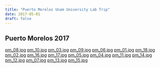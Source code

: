 ```yaml
---
title: "Puerto Morelos Unam University Lab Trip"
date: 2017-05-01
draft: false
---
```


## Puerto Morelos 2017

  <div ID="gallery-travel-pm2017" data-nanogallery2='{
      "itemsBaseURL": "{{<s3cdn>}}/img/gallery/travel/puerto_morelos_2017/",
      "thumbnailWidth": "250",
      "thumbnailHeight": "250",
      "thumbnailBorderVertical": 1,
      "thumbnailBorderHorizontal": 1,
      "thumbnailLabel": {
        "position": "overImageOnBottom",
        "displayDescription": true
      },
      "thumbnailHoverEffect2": "labelAppear75|descriptionSlideUp",
      "galleryDisplayMode": "pagination",
      "galleryMaxRows": 2,
      "thumbnailAlignment": "center",
      "thumbnailOpenImage": true
    }'>
    <a href="pm_08.jpg" data-ngthumb="pm_08.jpg" data-ngdesc="pm_08.jpg">pm_08.jpg</a>
    <a href="pm_10.jpg" data-ngthumb="pm_10.jpg" data-ngdesc="pm_10.jpg">pm_10.jpg</a>
    <a href="pm_03.jpg" data-ngthumb="pm_03.jpg" data-ngdesc="pm_03.jpg">pm_03.jpg</a>
    <a href="pm_09.jpg" data-ngthumb="pm_09.jpg" data-ngdesc="pm_09.jpg">pm_09.jpg</a>
    <a href="pm_06.jpg" data-ngthumb="pm_06.jpg" data-ngdesc="pm_06.jpg">pm_06.jpg</a>
    <a href="pm_01.jpg" data-ngthumb="pm_01.jpg" data-ngdesc="pm_01.jpg">pm_01.jpg</a>
    <a href="pm_18.jpg" data-ngthumb="pm_18.jpg" data-ngdesc="pm_18.jpg">pm_18.jpg</a>
    <a href="pm_02.jpg" data-ngthumb="pm_02.jpg" data-ngdesc="pm_02.jpg">pm_02.jpg</a>
    <a href="pm_16.jpg" data-ngthumb="pm_16.jpg" data-ngdesc="pm_16.jpg">pm_16.jpg</a>
    <a href="pm_17.jpg" data-ngthumb="pm_17.jpg" data-ngdesc="pm_17.jpg">pm_17.jpg</a>
    <a href="pm_05.jpg" data-ngthumb="pm_05.jpg" data-ngdesc="pm_05.jpg">pm_05.jpg</a>
    <a href="pm_04.jpg" data-ngthumb="pm_04.jpg" data-ngdesc="pm_04.jpg">pm_04.jpg</a>
    <a href="pm_11.jpg" data-ngthumb="pm_11.jpg" data-ngdesc="pm_11.jpg">pm_11.jpg</a>
    <a href="pm_14.jpg" data-ngthumb="pm_14.jpg" data-ngdesc="pm_14.jpg">pm_14.jpg</a>
    <a href="pm_12.jpg" data-ngthumb="pm_12.jpg" data-ngdesc="pm_12.jpg">pm_12.jpg</a>
    <a href="pm_07.jpg" data-ngthumb="pm_07.jpg" data-ngdesc="pm_07.jpg">pm_07.jpg</a>
    <a href="pm_13.jpg" data-ngthumb="pm_13.jpg" data-ngdesc="pm_13.jpg">pm_13.jpg</a>
    <a href="pm_15.jpg" data-ngthumb="pm_15.jpg" data-ngdesc="pm_15.jpg">pm_15.jpg</a>
  </div>

